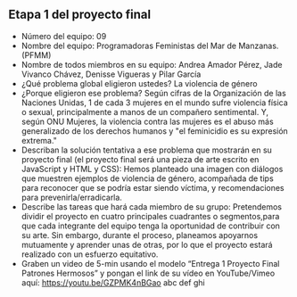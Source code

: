 ## Etapa 1 del proyecto final

- Número del equipo: 09
- Nombre del equipo: Programadoras Feministas del Mar de Manzanas. (PFMM)
- Nombre de todos miembros en su equipo:  Andrea Amador Pérez, Jade Vivanco Chávez, Denisse Vigueras y Pilar García
- ¿Qué problema global eligieron ustedes? La violencia de género 
- ¿Porque eligieron ese problema?  Según cifras de la Organización de las Naciones Unidas, 1 de cada 3 mujeres en el mundo sufre violencia física o sexual, principalmente a manos de un compañero sentimental. Y, según ONU Mujeres, la violencia contra las mujeres es el abuso más generalizado de los derechos humanos y "el feminicidio es su expresión extrema."
- Describan la solución tentativa a ese problema que mostrarán en su proyecto final (el proyecto final será una pieza de arte escrito en JavaScript y HTML y CSS): Hemos planteado una imagen con diálogos que muestren ejemplos de violencia de género, acompañada de tips para reconocer que se podría estar siendo víctima, y recomendaciones para prevenirla/erradicarla.  
- Describe las tareas que hará cada miembro de su grupo: Pretendemos dividir el proyecto en cuatro principales cuadrantes o segmentos,para que cada integrante del equipo tenga la oportunidad de contribuir con su arte. Sin embargo, durante el proceso, planeamos apoyarnos mutuamente y aprender unas de otras, por lo que el proyecto estará realizado con un esfuerzo equitativo. 
- Graben un video de 5-min usando el modelo “Entrega 1 Proyecto Final Patrones Hermosos” y pongan el link de su vídeo en YouTube/Vimeo aquí:
https://youtu.be/GZPMK4nBGao
abc 
def
ghi
